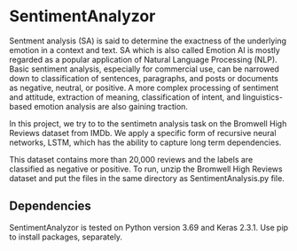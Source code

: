 # SentimentAnalyzor

Sentment analysis (SA) is said to determine the exactness of the underlying emotion in a context and text. SA which is also called Emotion AI is mostly regarded as a popular application of Natural Language Processing (NLP). Basic sentiment analysis, especially for commercial use, can be narrowed down to classification of sentences, paragraphs, and posts or documents as negative, neutral, or positive. A more complex processing of sentiment and attitude, extraction of meaning, classification of intent, and linguistics-based emotion analysis are also gaining traction.

In this project, we try to to the sentimetn analysis task on the Bromwell High Reviews dataset from IMDb. We apply a specific form of recursive neural networks, LSTM, which has the ability to capture long term dependencies.

This dataset contains more than 20,000 reviews and the labels are classified as negative or positive. To run, unzip the Bromwell High Reviews dataset and put the files in the same directory as SentimentAnalysis.py file.


## Dependencies
SentimentAnalyzor is tested on Python version 3.69 and Keras 2.3.1. Use pip to install packages, separately.
